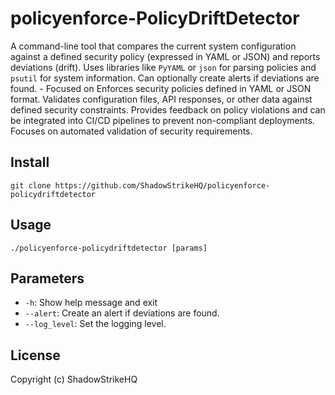 # policyenforce-PolicyDriftDetector
A command-line tool that compares the current system configuration against a defined security policy (expressed in YAML or JSON) and reports deviations (drift). Uses libraries like `PyYAML` or `json` for parsing policies and `psutil` for system information. Can optionally create alerts if deviations are found. - Focused on Enforces security policies defined in YAML or JSON format. Validates configuration files, API responses, or other data against defined security constraints. Provides feedback on policy violations and can be integrated into CI/CD pipelines to prevent non-compliant deployments. Focuses on automated validation of security requirements.

## Install
`git clone https://github.com/ShadowStrikeHQ/policyenforce-policydriftdetector`

## Usage
`./policyenforce-policydriftdetector [params]`

## Parameters
- `-h`: Show help message and exit
- `--alert`: Create an alert if deviations are found.
- `--log_level`: Set the logging level.

## License
Copyright (c) ShadowStrikeHQ
